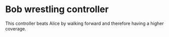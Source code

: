 # Bob wrestling controller

This controller beats Alice by walking forward and therefore having a higher coverage.
